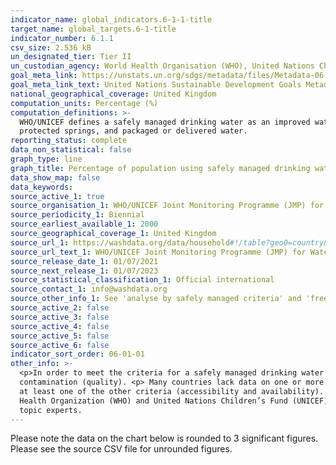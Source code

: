 ```yaml
---
indicator_name: global_indicators.6-1-1-title
target_name: global_targets.6-1-title
indicator_number: 6.1.1
csv_size: 2.536 kB
un_designated_tier: Tier II
un_custodian_agency: World Health Organisation (WHO), United Nations Children's Fund (UNICEFF)
goal_meta_link: https://unstats.un.org/sdgs/metadata/files/Metadata-06-01-01.pdf
goal_meta_link_text: United Nations Sustainable Development Goals Metadata (PDF 224 KB)
national_geographical_coverage: United Kingdom
computation_units: Percentage (%)
computation_definitions: >-
  WHO/UNICEF defines a safely managed drinking water as an improved water source that is accessible on premises, available when needed and free from faecal and priority chemical contamination.  Improved water sources include - piped water, boreholes or tubewells, protected dug wells,
  protected springs, and packaged or delivered water.
reporting_status: complete
data_non_statistical: false
graph_type: line
graph_title: Percentage of population using safely managed drinking water services (%)
data_show_map: false
data_keywords:
source_active_1: true
source_organisation_1: WHO/UNICEF Joint Monitoring Programme (JMP) for Water Supply, Sanitation and Hygiene 
source_periodicity_1: Biennial
source_earliest_available_1: 2000
source_geographical_coverage_1: United Kingdom
source_url_1: https://washdata.org/data/household#!/table?geo0=country&geo1=GBR
source_url_text_1: WHO/UNICEF Joint Monitoring Programme (JMP) for Water Supply, Sanitation and Hygiene 
source_release_date_1: 01/07/2021
source_next_release_1: 01/07/2023
source_statistical_classification_1: Official international
source_contact_1: info@washdata.org
source_other_info_1: See 'analyse by safely managed criteria' and 'free from contamination'
source_active_2: false
source_active_3: false
source_active_4: false
source_active_5: false
source_active_6: false
indicator_sort_order: 06-01-01
other_info: >-
  <p>In order to meet the criteria for a safely managed drinking water service, an improved water source should meet three criteria - it should be accessible on the premises (accessibility), water should be available when needed (availability), and the water supplied should be free from
  contamination (quality). <p> Many countries lack data on one or more elements of safely managed drinking water. The WHO/UNICEF Joint Monitoring Programme for Water Supply, Sanitation and Hygiene (JMP) provide national estimates only when data are available on drinking water quality and
  at least one of the other criteria (accessibility and availability). Regional and income group estimates are made when data are available for at least 30 percent of the population. Data on drinking water, sanitation and hygiene are produced by the Joint Monitoring Programme of the World
  Health Organization (WHO) and United Nations Children’s Fund (UNICEF) based on administrative sources, national censuses and nationally representative household surveys.</p> Data follows the UN specification for this indicator. This indicator has not been identified in collaboration with
  topic experts.
---
```

Please note the data on the chart below is rounded to 3 significant figures. Please see the source CSV file for unrounded figures.